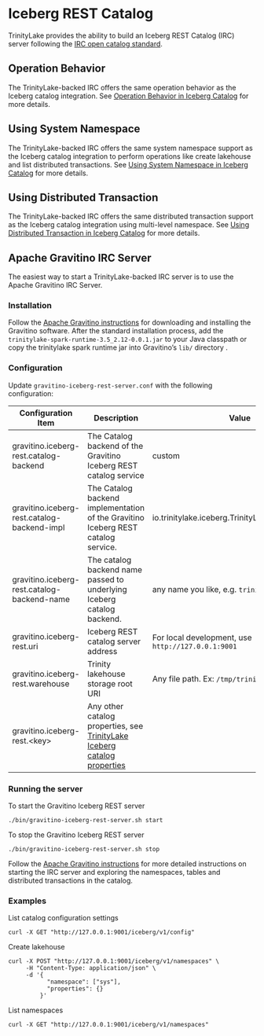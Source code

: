 # Iceberg REST Catalog

TrinityLake provides the ability to build an Iceberg REST Catalog (IRC) server 
following the [IRC open catalog standard](https://editor-next.swagger.io/?url=https://raw.githubusercontent.com/apache/iceberg/main/open-api/rest-catalog-open-api.yaml).

## Operation Behavior

The TrinityLake-backed IRC offers the same operation behavior as the Iceberg catalog integration.
See [Operation Behavior in Iceberg Catalog](./iceberg.md#operation-behavior) for more details.

## Using System Namespace

The TrinityLake-backed IRC offers the same system namespace support as the Iceberg catalog integration
to perform operations like create lakehouse and list distributed transactions.
See [Using System Namespace in Iceberg Catalog](./iceberg.md#using-system-namespace) for more details.

## Using Distributed Transaction

The TrinityLake-backed IRC offers the same distributed transaction support
as the Iceberg catalog integration using multi-level namespace.
See [Using Distributed Transaction in Iceberg Catalog](./iceberg.md#using-distributed-transaction) for more details.

## Apache Gravitino IRC Server

The easiest way to start a TrinityLake-backed IRC server is to use the Apache Gravitino IRC Server.

### Installation

Follow the [Apache Gravitino instructions](https://gravitino.apache.org/docs/0.8.0-incubating/how-to-install) 
for downloading and installing the Gravitino software.
After the standard installation process, add the `trinitylake-spark-runtime-3.5_2.12-0.0.1.jar` to your Java classpath or
copy the trinitylake spark runtime jar into Gravitino’s `lib/` directory . 

### Configuration

Update `gravitino-iceberg-rest-server.conf` with the following configuration:

| Configuration Item                          | Description                                                                                                 | Value                                                  |
|---------------------------------------------|-------------------------------------------------------------------------------------------------------------|--------------------------------------------------------|
| gravitino.iceberg-rest.catalog-backend      | The Catalog backend of the Gravitino Iceberg REST catalog service                                           | custom                                                 |
| gravitino.iceberg-rest.catalog-backend-impl | The Catalog backend implementation of the Gravitino Iceberg REST catalog service.                           | io.trinitylake.iceberg.TrinityLakeIcebergCatalog       |
| gravitino.iceberg-rest.catalog-backend-name | The catalog backend name passed to underlying Iceberg catalog backend.                                      | any name you like, e.g. `trinitylake`                  |
| gravitino.iceberg-rest.uri                  | Iceberg REST catalog server address                                                                         | For local development, use ```http://127.0.0.1:9001``` |
| gravitino.iceberg-rest.warehouse            | Trinity lakehouse storage root URI                                                                          | Any file path. Ex: `/tmp/trinitylake`                  |
| gravitino.iceberg-rest.<key\>               | Any other catalog properties, see [TrinityLake Iceberg catalog properties](./iceberg.md#catalog-properties) |                                                        |

### Running the server

To start the Gravitino Iceberg REST server
```
./bin/gravitino-iceberg-rest-server.sh start
```

To stop the Gravitino Iceberg REST server
```
./bin/gravitino-iceberg-rest-server.sh stop
```

Follow the [Apache Gravitino instructions](https://gravitino.apache.org/docs/0.8.0-incubating/iceberg-rest-service#starting-the-iceberg-rest-server)
for more detailed instructions on starting the IRC server and exploring the namespaces, tables and distributed transactions in the catalog.

### Examples

List catalog configuration settings
```
curl -X GET "http://127.0.0.1:9001/iceberg/v1/config"
```

Create lakehouse
```
curl -X POST "http://127.0.0.1:9001/iceberg/v1/namespaces" \
     -H "Content-Type: application/json" \
     -d '{
           "namespace": ["sys"],
           "properties": {}
         }'
```

List namespaces
```
curl -X GET "http://127.0.0.1:9001/iceberg/v1/namespaces"
```